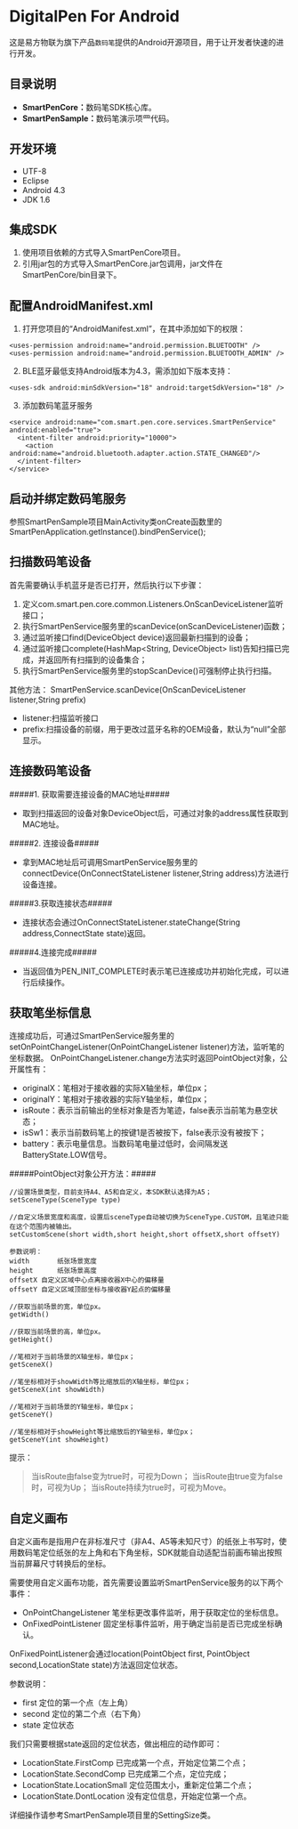 # DigitalPen For Android
这是易方物联为旗下产品```数码笔```提供的Android开源项目，用于让开发者快速的进行开发。

## 目录说明 ##
- <b>SmartPenCore：</b>数码笔SDK核心库。
- <b>SmartPenSample：</b>数码笔演示项⺫代码。

## 开发环境 ##
- UTF-8
- Eclipse
- Android 4.3
- JDK 1.6

## 集成SDK ##
1. 使用项目依赖的方式导入SmartPenCore项目。
2. 引用jar包的方式导入SmartPenCore.jar包调用，jar文件在SmartPenCore/bin目录下。

## 配置AndroidManifest.xml ##
1. 打开您项目的“AndroidManifest.xml”，在其中添加如下的权限：
``` 
<uses-permission android:name="android.permission.BLUETOOTH" />
<uses-permission android:name="android.permission.BLUETOOTH_ADMIN" />
```

2. BLE蓝牙最低支持Android版本为4.3，需添加如下版本支持：
```
<uses-sdk android:minSdkVersion="18" android:targetSdkVersion="18" />
```

3. 添加数码笔蓝牙服务
```
<service android:name="com.smart.pen.core.services.SmartPenService" android:enabled="true">
  <intent-filter android:priority="10000">  
    <action android:name="android.bluetooth.adapter.action.STATE_CHANGED"/>  
  </intent-filter>
</service>
```

## 启动并绑定数码笔服务 ##
参照SmartPenSample项目MainActivity类onCreate函数里的SmartPenApplication.getInstance().bindPenService();

## 扫描数码笔设备 ##
首先需要确认手机蓝牙是否已打开，然后执行以下步骤：
1. 定义com.smart.pen.core.common.Listeners.OnScanDeviceListener监听接口；
2. 执行SmartPenService服务里的scanDevice(onScanDeviceListener)函数；
3. 通过监听接口find(DeviceObject device)返回最新扫描到的设备；
4. 通过监听接口complete(HashMap<String, DeviceObject> list)告知扫描已完成，并返回所有扫描到的设备集合；
5. 执行SmartPenService服务里的stopScanDevice()可强制停止执行扫描。

其他方法：
SmartPenService.scanDevice(OnScanDeviceListener listener,String prefix)
- listener:扫描监听接口
- prefix:扫描设备的前缀，用于更改过蓝牙名称的OEM设备，默认为“null”全部显示。

## 连接数码笔设备 ##
#####1. 获取需要连接设备的MAC地址#####
- 取到扫描返回的设备对象DeviceObject后，可通过对象的address属性获取到MAC地址。

#####2. 连接设备#####
- 拿到MAC地址后可调用SmartPenService服务里的connectDevice(OnConnectStateListener listener,String address)方法进行设备连接。

#####3.获取连接状态#####
- 连接状态会通过OnConnectStateListener.stateChange(String address,ConnectState state)返回。

#####4.连接完成#####
- 当返回值为PEN_INIT_COMPLETE时表示笔已连接成功并初始化完成，可以进行后续操作。

## 获取笔坐标信息 ##
连接成功后，可通过SmartPenService服务里的setOnPointChangeListener(OnPointChangeListener listener)方法，监听笔的坐标数据。
OnPointChangeListener.change方法实时返回PointObject对象，公开属性有：
- originalX：笔相对于接收器的实际X轴坐标，单位px；
- originalY：笔相对于接收器的实际Y轴坐标，单位px；
- isRoute：表示当前输出的坐标对象是否为笔迹，false表示当前笔为悬空状态；
- isSw1：表示当前数码笔上的按键1是否被按下，false表示没有被按下；
- battery：表示电量信息。当数码笔电量过低时，会间隔发送BatteryState.LOW信号。

#####PointObject对象公开方法：#####
``` 
//设置场景类型，目前支持A4、A5和自定义，本SDK默认选择为A5；
setSceneType(SceneType type)
```
	

``` 
//自定义场景宽度和高度，设置后sceneType自动被切换为SceneType.CUSTOM，且笔迹只能在这个范围内被输出。
setCustomScene(short width,short height,short offsetX,short offsetY) 
```
	参数说明：
	width		纸张场景宽度
	height		纸张场景高度
	offsetX	自定义区域中心点离接收器X中心的偏移量
	offsetY	自定义区域顶部坐标与接收器Y起点的偏移量

	
	
``` 
//获取当前场景的宽，单位px。
getWidth() 
```
		

``` 
//获取当前场景的高，单位px。
getHeight() 
```
	
```
//笔相对于当前场景的X轴坐标，单位px；
getSceneX()
```
	
```
//笔坐标相对于showWidth等比缩放后的X轴坐标，单位px；
getSceneX(int showWidth)
```
	
```
//笔相对于当前场景的Y轴坐标，单位px；
getSceneY()
```
	
```
//笔坐标相对于showHeight等比缩放后的Y轴坐标，单位px；
getSceneY(int showHeight)
```
	

提示：
> 当isRoute由false变为true时，可视为Down；
> 当isRoute由true变为false时，可视为Up；
> 当isRoute持续为true时，可视为Move。

## 自定义画布 ##
自定义画布是指用户在非标准尺寸（非A4、A5等未知尺寸）的纸张上书写时，使用数码笔定位纸张的左上角和右下角坐标，SDK就能自动适配当前画布输出按照当前屏幕尺寸转换后的坐标。

需要使用自定义画布功能，首先需要设置监听SmartPenService服务的以下两个事件：
- OnPointChangeListener 笔坐标更改事件监听，用于获取定位的坐标信息。
- OnFixedPointListener 固定坐标事件监听，用于确定当前是否已完成坐标确认。

OnFixedPointListener会通过location(PointObject first, PointObject second,LocationState state)方法返回定位状态。

参数说明：
- first		定位的第一个点（左上角）
- second	定位的第二个点（右下角）
- state		定位状态

我们只需要根据state返回的定位状态，做出相应的动作即可：
- LocationState.FirstComp		已完成第一个点，开始定位第二个点；
- LocationState.SecondComp	已完成第二个点，定位完成；
- LocationState.LocationSmall	定位范围太小，重新定位第二个点；
- LocationState.DontLocation	没有定位信息，开始定位第一个点。

详细操作请参考SmartPenSample项目里的SettingSize类。
